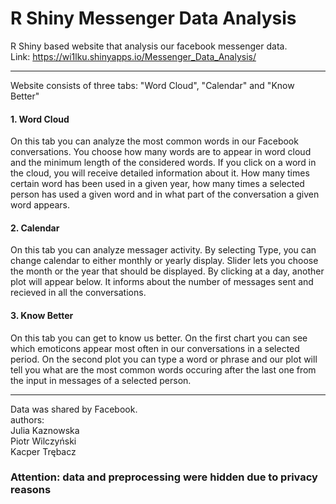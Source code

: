 # R Shiny Messenger Data Analysis
R Shiny based website that analysis our facebook messenger data. <br>
Link: https://wi1lku.shinyapps.io/Messenger_Data_Analysis/ <br><hr>
Website consists of three tabs: "Word Cloud", "Calendar" and "Know Better" <br>
#### 1. Word Cloud
On this tab you can analyze the most common words in our Facebook conversations.
You choose how many words are to appear in word cloud
and the minimum length of the considered words. If you click on a word
in the cloud, you will receive detailed information about it.
How many times certain word has been used in a given year,
how many times a selected person has used a given word
and in what part of the conversation a given word appears.
#### 2. Calendar
On this tab you can analyze messager activity. By selecting Type, you can 
change calendar to either monthly or yearly display. Slider lets you choose the month
or the year that should be displayed. By clicking at a day, another plot will appear below. 
It informs about the number of messages sent and recieved in all the conversations.
#### 3. Know Better
On this tab you can get to know us better.
On the first chart you can see which emoticons appear most often in our conversations in a selected period.
On the second plot you can type a word or phrase and our plot will tell you what are the most common words occuring
after the last one from the input in messages of a selected person.
<hr>
Data was shared by Facebook. <br>
authors: <br>
Julia Kaznowska <br>
Piotr Wilczyński <br>
Kacper Trębacz <br>

### Attention: data and preprocessing were hidden due to privacy reasons
